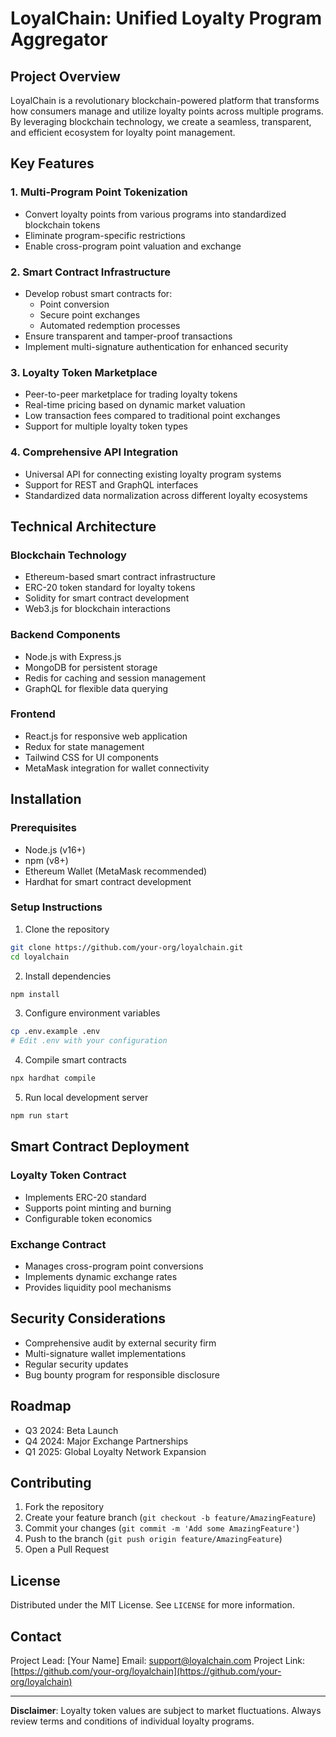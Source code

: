# LoyalChain: Unified Loyalty Program Aggregator

## Project Overview

LoyalChain is a revolutionary blockchain-powered platform that transforms how consumers manage and utilize loyalty points across multiple programs. By leveraging blockchain technology, we create a seamless, transparent, and efficient ecosystem for loyalty point management.

## Key Features

### 1. Multi-Program Point Tokenization
- Convert loyalty points from various programs into standardized blockchain tokens
- Eliminate program-specific restrictions
- Enable cross-program point valuation and exchange

### 2. Smart Contract Infrastructure
- Develop robust smart contracts for:
    - Point conversion
    - Secure point exchanges
    - Automated redemption processes
- Ensure transparent and tamper-proof transactions
- Implement multi-signature authentication for enhanced security

### 3. Loyalty Token Marketplace
- Peer-to-peer marketplace for trading loyalty tokens
- Real-time pricing based on dynamic market valuation
- Low transaction fees compared to traditional point exchanges
- Support for multiple loyalty token types

### 4. Comprehensive API Integration
- Universal API for connecting existing loyalty program systems
- Support for REST and GraphQL interfaces
- Standardized data normalization across different loyalty ecosystems

## Technical Architecture

### Blockchain Technology
- Ethereum-based smart contract infrastructure
- ERC-20 token standard for loyalty tokens
- Solidity for smart contract development
- Web3.js for blockchain interactions

### Backend Components
- Node.js with Express.js
- MongoDB for persistent storage
- Redis for caching and session management
- GraphQL for flexible data querying

### Frontend
- React.js for responsive web application
- Redux for state management
- Tailwind CSS for UI components
- MetaMask integration for wallet connectivity

## Installation

### Prerequisites
- Node.js (v16+)
- npm (v8+)
- Ethereum Wallet (MetaMask recommended)
- Hardhat for smart contract development

### Setup Instructions

1. Clone the repository
```bash
git clone https://github.com/your-org/loyalchain.git
cd loyalchain
```

2. Install dependencies
```bash
npm install
```

3. Configure environment variables
```bash
cp .env.example .env
# Edit .env with your configuration
```

4. Compile smart contracts
```bash
npx hardhat compile
```

5. Run local development server
```bash
npm run start
```

## Smart Contract Deployment

### Loyalty Token Contract
- Implements ERC-20 standard
- Supports point minting and burning
- Configurable token economics

### Exchange Contract
- Manages cross-program point conversions
- Implements dynamic exchange rates
- Provides liquidity pool mechanisms

## Security Considerations
- Comprehensive audit by external security firm
- Multi-signature wallet implementations
- Regular security updates
- Bug bounty program for responsible disclosure

## Roadmap
- Q3 2024: Beta Launch
- Q4 2024: Major Exchange Partnerships
- Q1 2025: Global Loyalty Network Expansion

## Contributing
1. Fork the repository
2. Create your feature branch (`git checkout -b feature/AmazingFeature`)
3. Commit your changes (`git commit -m 'Add some AmazingFeature'`)
4. Push to the branch (`git push origin feature/AmazingFeature`)
5. Open a Pull Request

## License
Distributed under the MIT License. See `LICENSE` for more information.

## Contact
Project Lead: [Your Name]
Email: support@loyalchain.com
Project Link: [https://github.com/your-org/loyalchain](https://github.com/your-org/loyalchain)

---

**Disclaimer**: Loyalty token values are subject to market fluctuations. Always review terms and conditions of individual loyalty programs.
